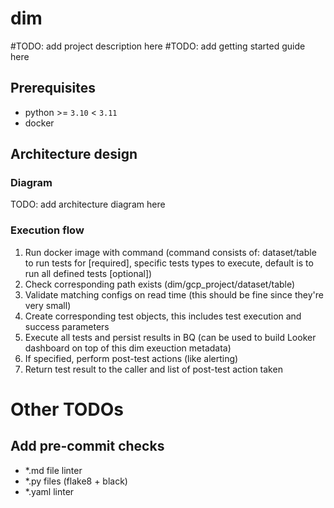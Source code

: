 # dim

#TODO: add project description here
#TODO: add getting started guide here

## Prerequisites

- python >= `3.10` < `3.11`
- docker

## Architecture design

### Diagram
TODO: add architecture diagram here

### Execution flow

1. Run docker image with command (command consists of: dataset/table to run tests for \[required\], specific tests types to execute, default is to run all defined tests \[optional\])
1. Check corresponding path exists (dim/gcp_project/dataset/table)
1. Validate matching configs on read time (this should be fine since they're very small)
1. Create corresponding test objects, this includes test execution and success parameters
1. Execute all tests and persist results in BQ (can be used to build Looker dashboard on top of this dim exeuction metadata)
1. If specified, perform post-test actions (like alerting)
1. Return test result to the caller and list of post-test action taken

# Other TODOs

## Add pre-commit checks

- *.md file linter
- *.py files (flake8 + black)
- *.yaml linter